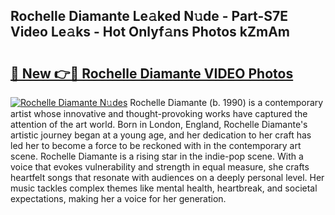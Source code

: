 ## Rochelle Diamante Le𝚊ked N𝚞de - Part-S7E Video Le𝚊ks - Hot Onlyf𝚊ns Photos kZmAm

# <h2><a href="http://ab65965.deff.icu/?id=Rochelle+Diamante">🔗 New 👉🔴 Rochelle Diamante VIDEO Photos</a></h2>

[![Rochelle Diamante N𝚞des](https://i.imgur.com/rIISA9y.gif)](http://ab65965.deff.icu/?id=Rochelle+Diamante)
Rochelle Diamante (b. 1990) is a contemporary artist whose innovative and thought-provoking works have captured the attention of the art world. Born in London, England, Rochelle Diamante's artistic journey began at a young age, and her dedication to her craft has led her to become a force to be reckoned with in the contemporary art scene. Rochelle Diamante is a rising star in the indie-pop scene. With a voice that evokes vulnerability and strength in equal measure, she crafts heartfelt songs that resonate with audiences on a deeply personal level. Her music tackles complex themes like mental health, heartbreak, and societal expectations, making her a voice for her generation.
